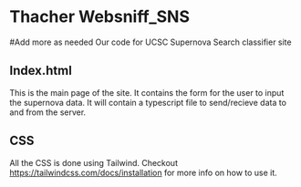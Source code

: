 # Thacher Websniff_SNS

#Add more as needed
Our code for UCSC Supernova Search classifier site

## Index.html

This is the main page of the site. It contains the form for the user to input the supernova data. It will contain a typescript file to send/recieve data to and from the server.

## CSS

All the CSS is done using Tailwind. Checkout https://tailwindcss.com/docs/installation for more info on how to use it.

